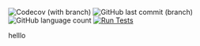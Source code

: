 ![Codecov (with branch)](https://img.shields.io/codecov/c/github/maanoeln/pokemon/main)
![GitHub last commit (branch)](https://img.shields.io/github/last-commit/maanoeln/pokemon/main)
![GitHub language count](https://img.shields.io/github/languages/count/maanoeln/pokemon)
[![Run Tests](https://github.com/maanoeln/pokemon/actions/workflows/main.yml/badge.svg)](https://github.com/maanoeln/pokemon/actions/workflows/main.yml)

helllo



